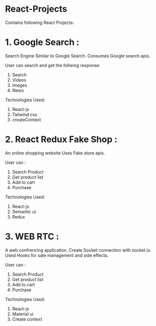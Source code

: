 # React-Projects
Contains following React Projects:

# 1. Google Search : 
Search Engine Similar to Google Search.
Consumes Google search apis.

User can search and get the follwing response:
1. Search
2. Videos
3. Images
4. News

Technologies Used:
1. React-js
2. Tailwind css
3. createContext

# 2. React Redux Fake Shop :
An online shopping website
Uses Fake store apis.

User can :
1. Search Product
2. Get product list
3. Add to cart
4. Purchase

Technologies Used:
1. React-js
2. Semantic ui
3. Redux

# 3. WEB RTC :
A web confrencing application.
Create Socket connection with socket.io.
Used Hooks for sate management and side effects.


User can :
1. Search Product
2. Get product list
3. Add to cart
4. Purchase

Technologies Used:
1. React-js
2. Material ui
3. Create context
